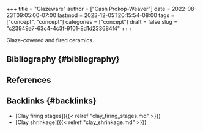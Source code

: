 +++
title = "Glazeware"
author = ["Cash Prokop-Weaver"]
date = 2022-08-23T09:05:00-07:00
lastmod = 2023-12-05T20:15:54-08:00
tags = ["concept", "concept"]
categories = ["concept"]
draft = false
slug = "c23949a7-63c4-4c3f-9101-8d1d233684f4"
+++

Glaze-covered and fired ceramics.


## Bibliography {#bibliography}

## References

<style>.csl-entry{text-indent: -1.5em; margin-left: 1.5em;}</style><div class="csl-bib-body">
</div>


## Backlinks {#backlinks}

-   [Clay firing stages]({{< relref "clay_firing_stages.md" >}})
-   [Clay shrinkage]({{< relref "clay_shrinkage.md" >}})
